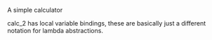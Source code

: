 A simple calculator 

calc_2 has local variable bindings, these are basically just a different notation for lambda abstractions.
